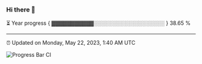 ### Hi there 👋

⏳ Year progress { ▓▓▓▓▓▓▓▓▓▓▓░░░░░░░░░░░░░░░░░░░ } 38.65 %

---

⏰ Updated on Monday, May 22, 2023, 1:40 AM UTC

![Progress Bar CI](https://github.com/arthurbuhl/arthurbuhl/workflows/Progress%20Bar%20CI/badge.svg)

